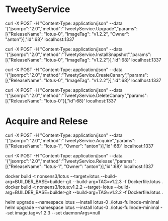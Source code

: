 TweetyService
=============

curl -X POST -H "Content-Type: application/json" --data \
'{"jsonrpc":"2.0","method":"TweetyService.Upgrade","params":[{"ReleaseName": "lotus-0", "ImageTag": "v1.2.2", "Owner": "anton"}],"id":68}' localhost:1337

curl -X POST -H "Content-Type: application/json" --data \
'{"jsonrpc":"2.0","method":"TweetyService.InstallSnapshot","params":[{"ReleaseName": "lotus-0", "ImageTag": "v1.2.2"}],"id":68}' localhost:1337

curl -X POST -H "Content-Type: application/json" --data \
'{"jsonrpc":"2.0","method":"TweetyService.CreateCanary","params":[{"ReleaseName": "lotus-0", "ImageTag": "v1.2.2"}],"id":68}' localhost:1337

curl -X POST -H "Content-Type: application/json" --data \
'{"jsonrpc":"2.0","method":"TweetyService.DeleteCanary","params":[{"ReleaseName": "lotus-0"}],"id":68}' localhost:1337

Acquire and Relese
==================

curl -X POST -H "Content-Type: application/json" --data \
'{"jsonrpc":"2.0","method":"TweetyService.Acquire","params":[{"ReleaseName": "lotus-1", "Owner": "anton"}],"id":68}' localhost:1337

curl -X POST -H "Content-Type: application/json" --data \
'{"jsonrpc":"2.0","method":"TweetyService.Release","params":[{"ReleaseName": "lotus-1", "Owner": "anton"}],"id":68}' localhost:1337

docker build -t nonsens3/lotus --target=lotus --build-arg=BUILDER_BASE=builder-git --build-arg=TAG=v1.2.3  -f Dockerfile.lotus .
docker build -t nonsens3/lotus:v1.2.2 --target=lotus --build-arg=BUILDER_BASE=builder-git --build-arg=TAG=v1.2.2  -f Dockerfile.lotus .

helm upgrade --namespace lotus --install lotus-0 ./lotus-fullnode-minimal
helm upgrade --namespace lotus --install lotus-0 ./lotus-fullnode-minimal --set image.tag=v1.2.3 --set daemonArgs=null
